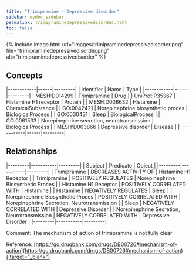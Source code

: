 ```yaml
---
title: "Trimipramine - Depressive disorder"
sidebar: mydoc_sidebar
permalink: trimipraminedepressivedisorder.html
toc: false 
---
```


{% include image.html url="images/trimipraminedepressivedisorder.png" file="trimipraminedepressivedisorder.png" alt="trimipraminedepressivedisorder" %}

## Concepts

|------------|------|---------|
| Identifier | Name | Type    |
|------------|------|---------|
| MESH:D014299 | Trimipramine | Drug |
| UniProt:P35367 | Histamine H1 receptor | Protein |
| MESH:D006632 | Histamine | ChemicalSubstance |
| GO:0042421 | Norepinephrine biosynthetic proces | BiologicalProcess |
| GO:0030431 | Sleep | BiologicalProcess |
| GO:0061533 | Norepinephrine secretion, neurotransmission | BiologicalProcess |
| MESH:D003866 | Depressive disorder | Disease |
|------------|------|---------|

## Relationships

|---------|-----------|---------|
| Subject | Predicate | Object  |
|---------|-----------|---------|
| Trimipramine | DECREASES ACTIVITY OF | Histamine H1 Receptor |
| Trimipramine | POSITIVELY REGULATES | Norepinephrine Biosynthetic Proces |
| Histamine H1 Receptor | POSITIVELY CORRELATED WITH | Histamine |
| Histamine | NEGATIVELY REGULATES | Sleep |
| Norepinephrine Biosynthetic Proces | POSITIVELY CORRELATED WITH | Norepinephrine Secretion, Neurotransmission |
| Sleep | NEGATIVELY CORRELATED WITH | Depressive Disorder |
| Norepinephrine Secretion, Neurotransmission | NEGATIVELY CORRELATED WITH | Depressive Disorder |
|---------|-----------|---------|

Comment: The mechanism of action of trimipramine is not fully clear

Reference: [https://go.drugbank.com/drugs/DB00726#mechanism-of-action](https://go.drugbank.com/drugs/DB00726#mechanism-of-action){:target="_blank"}